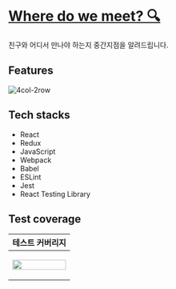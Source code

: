 # [Where do we meet? 🔍](http://datalater.codesoom.com)

친구와 어디서 만나야 하는지 중간지점을 알려드립니다.

## Features

![4col-2row](https://user-images.githubusercontent.com/8105528/115105255-ba0a1380-9f98-11eb-86c0-41e26d2e8d96.jpeg)

## Tech stacks

- React
- Redux
- JavaScript
- Webpack
- Babel
- ESLint
- Jest
- React Testing Library

## Test coverage

<!-- prettier-ignore -->
| 테스트 커버리지 |
|:---:|
|<p align="center"><img src="https://user-images.githubusercontent.com/8105528/153168150-b45ddf76-0b3d-4bed-8361-df812d161cc4.png" width=100%/></p> |
